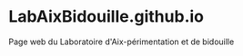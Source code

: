 LabAixBidouille.github.io
=========================

Page web du Laboratoire d'Aix-périmentation et de bidouille
